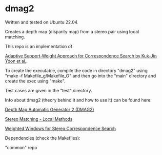 # dmag2

Written and tested on Ubuntu 22.04.

Creates a depth map (disparity map) from a stereo pair using local matching.

This repo is an implementation of

[Adaptive Support-Weight Approach for Correspondence Search by Kuk-Jin Yoon et al.](https://citeseerx.ist.psu.edu/viewdoc/download?doi=10.1.1.899.2691&rep=rep1&type=pdf).

To create the executable, compile the code in directory "dmag2" using "make -f Makefile_g/Makefile_O" and then go into the "main" directory and create the exec using "make".

Test cases are given in the "test" directory.

Info about dmag2 (theory behind it and how to use it) can be found here:

[Depth Map Automatic Generator 2 (DMAG2)](http://3dstereophoto.blogspot.com/2013/06/depth-map-automatic-generator-2-dmag2.html)

[Stereo Matching - Local Methods](http://3dstereophoto.blogspot.com/2012/01/stereo-matching-local-methods.html)

[Weighted Windows for Stereo Correspondence Search](http://3dstereophoto.blogspot.com/2013/09/weighted-windows-for-stereo.html)

Dependencies (check the Makefiles):

"common" repo
